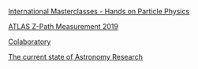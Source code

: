 [International Masterclasses - Hands on Particle Physics](https://atlas.physicsmasterclasses.org/en/index.htm)

[ATLAS Z-Path Measurement 2019](https://quarknet.org/content/atlas-z-path-measurement-2019)

[Colaboratory](https://colab.research.google.com/notebooks/intro.ipynb)

[The current state of Astronomy Research](https://aas.org/posts/news/2019/06/current-state-astronomy-research-summarized-573-papers)






